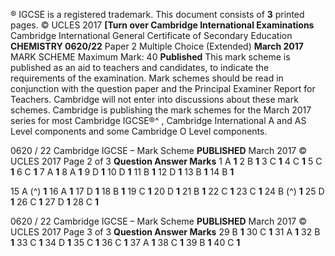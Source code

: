 ® IGCSE is a registered trademark. This document consists of **3** printed pages. © UCLES 2017 **[Turn over Cambridge International Examinations** Cambridge International General Certificate of Secondary Education **CHEMISTRY 0620/22** Paper 2 Multiple Choice (Extended) **March 2017** MARK SCHEME Maximum Mark: 40 **Published** This mark scheme is published as an aid to teachers and candidates, to indicate the requirements of the examination. Mark schemes should be read in conjunction with the question paper and the Principal Examiner Report for Teachers. Cambridge will not enter into discussions about these mark schemes. Cambridge is publishing the mark schemes for the March 2017 series for most Cambridge IGCSE®^ , Cambridge International A and AS Level components and some Cambridge O Level components. 


0620 / 22 Cambridge IGCSE – Mark Scheme **PUBLISHED** March 2017 © UCLES 2017 Page 2 of 3 **Question Answer Marks** 1 A **1** 2 B **1** 3 C **1** 4 C **1** 5 C **1** 6 C **1** 7 A **1** 8 A **1** 9 D **1** 10 D **1** 11 B **1** 12 D **1** 13 B **1** 14 B **1** 

15 A (^) **1** 16 A **1** 17 D **1** 18 B **1** 19 C **1** 20 D **1** 21 B **1** 22 C **1** 23 C **1** 24 B (^) **1** 25 D **1** 26 C **1** 27 D **1** 28 C **1** 


0620 / 22 Cambridge IGCSE – Mark Scheme **PUBLISHED** March 2017 © UCLES 2017 Page 3 of 3 **Question Answer Marks** 29 B **1** 30 C **1** 31 A **1** 32 B **1** 33 C **1** 34 D **1** 35 C **1** 36 C **1** 37 A **1** 38 C **1** 39 B **1** 40 C **1** 


